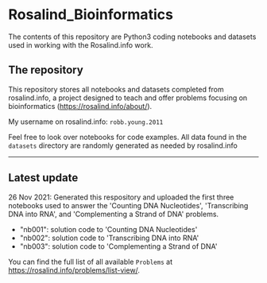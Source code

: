 # Rosalind_Bioinformatics
The contents of this repository are Python3 coding notebooks and datasets used in working with the Rosalind.info work.

## The repository
This repository stores all notebooks and datasets completed from rosalind.info, a project designed to teach and offer problems focusing on bioinformatics (https://rosalind.info/about/).

My username on rosalind.info: `robb.young.2011`

Feel free to look over notebooks for code examples.
All data found in the `datasets` directory are randomly generated as needed by rosalind.info

---

## Latest update
26 Nov 2021: Generated this respository and uploaded the first three notebooks used to answer the 'Counting DNA Nucleotides', 'Transcribing DNA into RNA', and 'Complementing a Strand of DNA' problems.
- "nb001": solution code to 'Counting DNA Nucleotides'
- "nb002": solution code to 'Transcribing DNA into RNA'
- "nb003": solution code to 'Complementing a Strand of DNA'

You can find the full list of all available `Problems` at https://rosalind.info/problems/list-view/.
